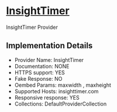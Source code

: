 # [InsightTimer](https://insighttimer.com)

InsightTimer Provider

## Implementation Details

- Provider
Name: InsightTimer
- Documentation: NONE
- HTTPS support: YES
- Fake Response: NO
- Oembed Params: maxwidth , maxheight
- Supported Hosts: insighttimer.com
- Responsive response: YES
- Collections: DefaultProviderCollection


